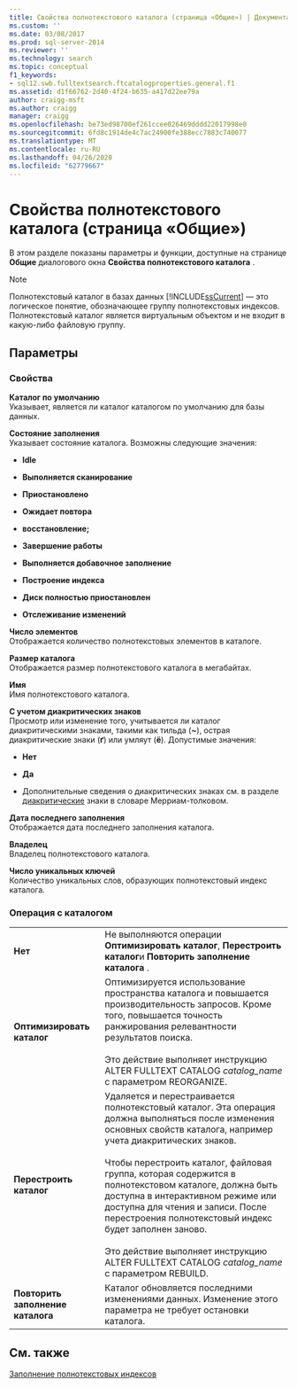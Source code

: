 ```yaml
---
title: Свойства полнотекстового каталога (страница «Общие») | Документация Майкрософт
ms.custom: ''
ms.date: 03/08/2017
ms.prod: sql-server-2014
ms.reviewer: ''
ms.technology: search
ms.topic: conceptual
f1_keywords:
- sql12.swb.fulltextsearch.ftcatalogproperties.general.f1
ms.assetid: d1f66762-2d40-4f24-b635-a417d22ee79a
author: craigg-msft
ms.author: craigg
manager: craigg
ms.openlocfilehash: be73ed98700ef261ccee026469dddd22017998e0
ms.sourcegitcommit: 6fd8c1914de4c7ac24900fe388ecc7883c740077
ms.translationtype: MT
ms.contentlocale: ru-RU
ms.lasthandoff: 04/26/2020
ms.locfileid: "62779667"
---
```

# <a name="full-text-catalog-properties-general-page"></a>Свойства полнотекстового каталога (страница «Общие»)
  В этом разделе показаны параметры и функции, доступные на странице **Общие** диалогового окна **Свойства полнотекстового каталога** .  
  
> [!NOTE]  
>  Полнотекстовый каталог в базах данных [!INCLUDE[ssCurrent](../includes/sscurrent-md.md)] — это логическое понятие, обозначающее группу полнотекстовых индексов. Полнотекстовый каталог является виртуальным объектом и не входит в какую-либо файловую группу.  
  
## <a name="options"></a>Параметры  
  
### <a name="properties"></a>Свойства  
 **Каталог по умолчанию**  
 Указывает, является ли каталог каталогом по умолчанию для базы данных.  
  
 **Состояние заполнения**  
 Указывает состояние каталога. Возможны следующие значения:  
  
-   **Idle**  
  
-   **Выполняется сканирование**  
  
-   **Приостановлено**  
  
-   **Ожидает повтора**  
  
-   **восстановление;**  
  
-   **Завершение работы**  
  
-   **Выполняется добавочное заполнение**  
  
-   **Построение индекса**  
  
-   **Диск полностью приостановлен**  
  
-   **Отслеживание изменений**  
  
 **Число элементов**  
 Отображается количество полнотекстовых элементов в каталоге.  
  
 **Размер каталога**  
 Отображается размер полнотекстового каталога в мегабайтах.  
  
 **Имя**  
 Имя полнотекстового каталога.  
  
 **С учетом диакритических знаков**  
 Просмотр или изменение того, учитывается ли каталог диакритическими знаками, такими как тильда (**~**), острая диакритические знаки (**ґ**) или умляут (**ё**). Допустимые значения:  
  
-   **Нет**  
  
-   **Да**  
  
-   Дополнительные сведения о диакритических знаках см. в разделе [диакритические](https://www.merriam-webster.com/dictionary/diacritic) знаки в словаре Мерриам-толковом.  
  
 **Дата последнего заполнения**  
 Отображается дата последнего заполнения каталога.  
  
 **Владелец**  
 Владелец полнотекстового каталога.  
  
 **Число уникальных ключей**  
 Количество уникальных слов, образующих полнотекстовый индекс каталога.  
  
### <a name="catalog-action"></a>Операция с каталогом  
  
|||  
|-|-|  
|**Нет**|Не выполняются операции **Оптимизировать каталог**, **Перестроить каталог**и **Повторить заполнение каталога** .|  
|**Оптимизировать каталог**|Оптимизируется использование пространства каталога и повышается производительность запросов. Кроме того, повышается точность ранжирования релевантности результатов поиска.<br /><br /> Это действие выполняет инструкцию ALTER FULLTEXT CATALOG *catalog_name* с параметром REORGANIZE.|  
|**Перестроить каталог**|Удаляется и перестраивается полнотекстовый каталог. Эта операция должна выполняться после изменения основных свойств каталога, например учета диакритических знаков.<br /><br /> Чтобы перестроить каталог, файловая группа, которая содержится в полнотекстовом каталоге, должна быть доступна в интерактивном режиме или доступна для чтения и записи. После перестроения полнотекстовый индекс будет заполнен заново.<br /><br /> Это действие выполняет инструкцию ALTER FULLTEXT CATALOG *catalog_name* с параметром REBUILD.|  
|**Повторить заполнение каталога**|Каталог обновляется последними изменениями данных. Изменение этого параметра не требует остановки каталога.|  
  
## <a name="see-also"></a>См. также  
 [Заполнение полнотекстовых индексов](../relational-databases/indexes/indexes.md)  
  
  
